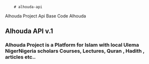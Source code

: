         # alhouda-api
Alhouda Project Api Base Code Alhouda 

## Alhouda API v.1 

### Alhouda Project is a Platform for Islam with local Ulema NigerNigeria scholars Courses, Lectures, Quran , Hadith , articles etc.. 

